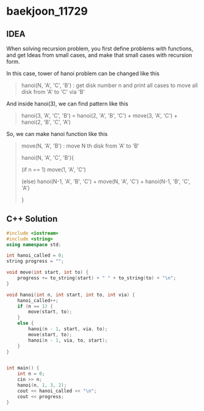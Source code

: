 # baekjoon_11729

## IDEA

When solving recursion problem, you first define problems with functions, and get Ideas from small cases, and make that small cases with recursion form. 

In this case, tower of hanoi problem can be changed like this

> hanoi(N, 'A', 'C', 'B') : get disk number n and print all cases to move all disk from 'A' to 'C' via 'B'

And inside hanoi(3), we can find pattern like this

> hanoi(3, 'A', 'C', 'B') = hanoi(2, 'A', 'B', 'C') + move(3, 'A', 'C') + hanoi(2, 'B', 'C', 'A')

So, we can make hanoi function like this

> move(N, 'A', 'B') : move N th disk from 'A' to 'B'
> 
> hanoi(N, 'A', 'C', 'B'){
>   
>   (if n == 1) move(1, 'A', 'C')
>   
>   (else) hanoi(N-1, 'A', 'B', 'C') + move(N, 'A', 'C') + hanoi(N-1, 'B', 'C', 'A')
>   
> }

## C++ Solution

```c++
#include <iostream>
#include <string>
using namespace std;

int hanoi_called = 0;
string progress = "";

void move(int start, int to) {
	progress += to_string(start) + " " + to_string(to) + "\n";
}

void hanoi(int n, int start, int to, int via) {
	hanoi_called++;
	if (n == 1) {
		move(start, to);
	}
	else {
		hanoi(n - 1, start, via, to);
		move(start, to);
		hanoi(n - 1, via, to, start);
	}
}


int main() {
	int n = 0;
	cin >> n;
	hanoi(n, 1, 3, 2);
	cout << hanoi_called << "\n";
	cout << progress;
} 
```